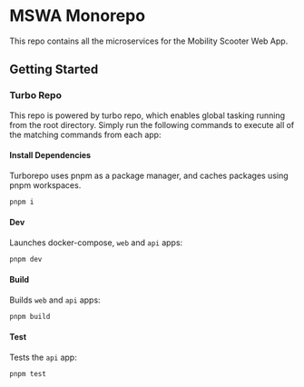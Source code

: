 # MSWA Monorepo
This repo contains all the microservices for the Mobility Scooter Web App.

## Getting Started
### Turbo Repo
This repo is powered by turbo repo, which enables global tasking running from the root directory. Simply run the following commands to execute all of the matching commands from each app:

#### Install Dependencies
Turborepo uses pnpm as a package manager, and caches packages using pnpm workspaces.

```sh
pnpm i
```

#### Dev
Launches docker-compose, `web` and `api` apps:
```sh
pnpm dev
```

#### Build
Builds `web` and `api` apps:
```sh
pnpm build
```

#### Test
Tests the `api` app:
```sh
pnpm test
```